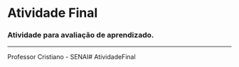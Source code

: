# Atividade Final


### Atividade para avaliação de aprendizado.
--- 
 Professor Cristiano - SENAI# AtividadeFinal
